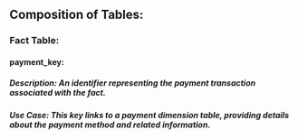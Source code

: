 ## Composition of Tables:

### Fact Table:

#### **payment_key:** 
##### Description: An identifier representing the payment transaction associated with the fact.
##### Use Case: This key links to a payment dimension table, providing details about the payment method and related information.
